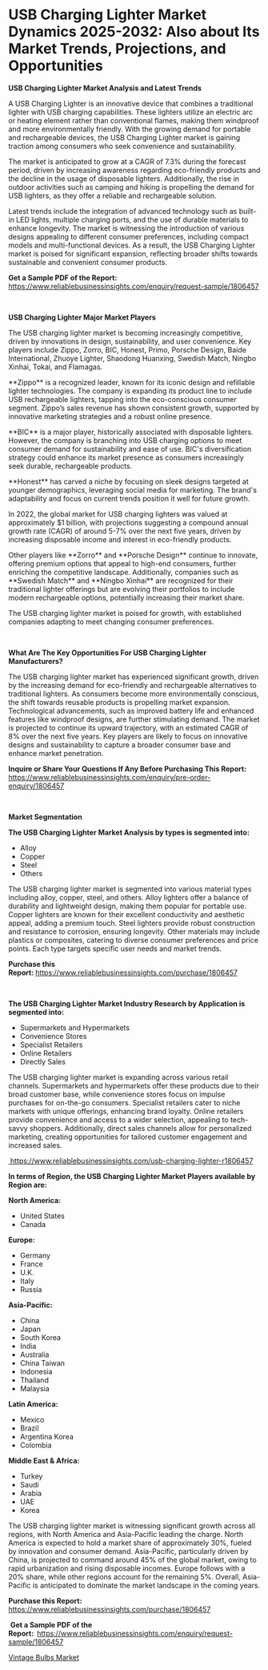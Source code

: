 <p><h1>USB Charging Lighter Market Dynamics 2025-2032: Also about Its Market Trends, Projections, and Opportunities</h1></p><p><strong>USB Charging Lighter Market Analysis and Latest Trends</strong></p>
<p><p>A USB Charging Lighter is an innovative device that combines a traditional lighter with USB charging capabilities. These lighters utilize an electric arc or heating element rather than conventional flames, making them windproof and more environmentally friendly. With the growing demand for portable and rechargeable devices, the USB Charging Lighter market is gaining traction among consumers who seek convenience and sustainability.</p><p>The market is anticipated to grow at a CAGR of 7.3% during the forecast period, driven by increasing awareness regarding eco-friendly products and the decline in the usage of disposable lighters. Additionally, the rise in outdoor activities such as camping and hiking is propelling the demand for USB lighters, as they offer a reliable and rechargeable solution. </p><p>Latest trends include the integration of advanced technology such as built-in LED lights, multiple charging ports, and the use of durable materials to enhance longevity. The market is witnessing the introduction of various designs appealing to different consumer preferences, including compact models and multi-functional devices. As a result, the USB Charging Lighter market is poised for significant expansion, reflecting broader shifts towards sustainable and convenient consumer products.</p></p>
<p><strong>Get a Sample PDF of the Report:&nbsp;</strong> <a href="https://www.reliablebusinessinsights.com/enquiry/request-sample/1806457?utm_campaign=2032&utm_medium=2&utm_source=Github&utm_content=ia&utm_term=09022025&utm_id=usb-charging-lighter">https://www.reliablebusinessinsights.com/enquiry/request-sample/1806457</a></p>
<p>&nbsp;</p>
<p><strong>USB Charging Lighter Major Market Players</strong></p>
<p><p>The USB charging lighter market is becoming increasingly competitive, driven by innovations in design, sustainability, and user convenience. Key players include Zippo, Zorro, BIC, Honest, Primo, Porsche Design, Baide International, Zhuoye Lighter, Shaodong Huanxing, Swedish Match, Ningbo Xinhai, Tokai, and Flamagas.</p><p>**Zippo** is a recognized leader, known for its iconic design and refillable lighter technologies. The company is expanding its product line to include USB rechargeable lighters, tapping into the eco-conscious consumer segment. Zippo’s sales revenue has shown consistent growth, supported by innovative marketing strategies and a robust online presence. </p><p>**BIC** is a major player, historically associated with disposable lighters. However, the company is branching into USB charging options to meet consumer demand for sustainability and ease of use. BIC's diversification strategy could enhance its market presence as consumers increasingly seek durable, rechargeable products.</p><p>**Honest** has carved a niche by focusing on sleek designs targeted at younger demographics, leveraging social media for marketing. The brand's adaptability and focus on current trends position it well for future growth. </p><p>In 2022, the global market for USB charging lighters was valued at approximately $1 billion, with projections suggesting a compound annual growth rate (CAGR) of around 5-7% over the next five years, driven by increasing disposable income and interest in eco-friendly products. </p><p>Other players like **Zorro** and **Porsche Design** continue to innovate, offering premium options that appeal to high-end consumers, further enriching the competitive landscape. Additionally, companies such as **Swedish Match** and **Ningbo Xinhai** are recognized for their traditional lighter offerings but are evolving their portfolios to include modern rechargeable options, potentially increasing their market share. </p><p>The USB charging lighter market is poised for growth, with established companies adapting to meet changing consumer preferences.</p></p>
<p>&nbsp;</p>
<p><strong>What Are The Key Opportunities For USB Charging Lighter Manufacturers?</strong></p>
<p><p>The USB charging lighter market has experienced significant growth, driven by the increasing demand for eco-friendly and rechargeable alternatives to traditional lighters. As consumers become more environmentally conscious, the shift towards reusable products is propelling market expansion. Technological advancements, such as improved battery life and enhanced features like windproof designs, are further stimulating demand. The market is projected to continue its upward trajectory, with an estimated CAGR of 8% over the next five years. Key players are likely to focus on innovative designs and sustainability to capture a broader consumer base and enhance market penetration.</p></p>
<p><strong>Inquire or Share Your Questions If Any Before Purchasing This Report:</strong> <a href="https://www.reliablebusinessinsights.com/enquiry/pre-order-enquiry/1806457?utm_campaign=2032&utm_medium=2&utm_source=Github&utm_content=ia&utm_term=09022025&utm_id=usb-charging-lighter">https://www.reliablebusinessinsights.com/enquiry/pre-order-enquiry/1806457</a></p>
<p>&nbsp;</p>
<p><strong>Market Segmentation</strong></p>
<p><strong>The USB Charging Lighter Market Analysis by types is segmented into:</strong></p>
<p><ul><li>Alloy</li><li>Copper</li><li>Steel</li><li>Others</li></ul></p>
<p><p>The USB charging lighter market is segmented into various material types including alloy, copper, steel, and others. Alloy lighters offer a balance of durability and lightweight design, making them popular for portable use. Copper lighters are known for their excellent conductivity and aesthetic appeal, adding a premium touch. Steel lighters provide robust construction and resistance to corrosion, ensuring longevity. Other materials may include plastics or composites, catering to diverse consumer preferences and price points. Each type targets specific user needs and market trends.</p></p>
<p><strong>Purchase this Report:&nbsp;</strong><a href="https://www.reliablebusinessinsights.com/purchase/1806457?utm_campaign=2032&utm_medium=2&utm_source=Github&utm_content=ia&utm_term=09022025&utm_id=usb-charging-lighter">https://www.reliablebusinessinsights.com/purchase/1806457</a></p>
<p>&nbsp;</p>
<p><strong>The USB Charging Lighter Market Industry Research by Application is segmented into:</strong></p>
<p><ul><li>Supermarkets and Hypermarkets</li><li>Convenience Stores</li><li>Specialist Retailers</li><li>Online Retailers</li><li>Directly Sales</li></ul></p>
<p><p>The USB charging lighter market is expanding across various retail channels. Supermarkets and hypermarkets offer these products due to their broad customer base, while convenience stores focus on impulse purchases for on-the-go consumers. Specialist retailers cater to niche markets with unique offerings, enhancing brand loyalty. Online retailers provide convenience and access to a wider selection, appealing to tech-savvy shoppers. Additionally, direct sales channels allow for personalized marketing, creating opportunities for tailored customer engagement and increased sales.</p></p>
<p><a href="https://www.reliablebusinessinsights.com/usb-charging-lighter-r1806457?utm_campaign=2032&utm_medium=2&utm_source=Github&utm_content=ia&utm_term=09022025&utm_id=usb-charging-lighter">&nbsp;https://www.reliablebusinessinsights.com/usb-charging-lighter-r1806457</a></p>
<p><strong>In terms of Region, the USB Charging Lighter Market Players available by Region are:</strong></p>
<p>
    <p> <strong> North America: </strong>
        <ul>
            <li>United States</li>
            <li>Canada</li>
        </ul>
        </p> 
    <p> <strong> Europe: </strong>
        <ul>
            <li>Germany</li>
            <li>France</li>
            <li>U.K.</li>
            <li>Italy</li>
            <li>Russia</li>
        </ul>
        </p> 
    <p> <strong> Asia-Pacific: </strong>
        <ul>
            <li>China</li>
            <li>Japan</li>
            <li>South Korea</li>
            <li>India</li>
            <li>Australia</li>
            <li>China Taiwan</li>
            <li>Indonesia</li>
            <li>Thailand</li>
            <li>Malaysia</li>
        </ul>
        </p> 
    <p> <strong> Latin America: </strong>
        <ul>
            <li>Mexico</li>
            <li>Brazil</li>
            <li>Argentina Korea</li>
            <li>Colombia</li>
        </ul>
        </p> 
    <p> <strong> Middle East & Africa: </strong>
        <ul>
            <li>Turkey</li>
            <li>Saudi</li>
            <li>Arabia</li>
            <li>UAE</li>
            <li>Korea</li>
        </ul>
    </p>
    </p>
<p><p>The USB charging lighter market is witnessing significant growth across all regions, with North America and Asia-Pacific leading the charge. North America is expected to hold a market share of approximately 30%, fueled by innovation and consumer demand. Asia-Pacific, particularly driven by China, is projected to command around 45% of the global market, owing to rapid urbanization and rising disposable incomes. Europe follows with a 20% share, while other regions account for the remaining 5%. Overall, Asia-Pacific is anticipated to dominate the market landscape in the coming years.</p></p>
<p><strong>Purchase this Report: </strong><a href="https://www.reliablebusinessinsights.com/purchase/1806457?utm_campaign=2032&utm_medium=2&utm_source=Github&utm_content=ia&utm_term=09022025&utm_id=usb-charging-lighter">https://www.reliablebusinessinsights.com/purchase/1806457</a></p>
<p>&nbsp;<strong>Get a Sample PDF of the Report:&nbsp;&nbsp;</strong><a href="https://www.reliablebusinessinsights.com/enquiry/request-sample/1806457?utm_campaign=2032&utm_medium=2&utm_source=Github&utm_content=ia&utm_term=09022025&utm_id=usb-charging-lighter">https://www.reliablebusinessinsights.com/enquiry/request-sample/1806457</a></p>
<p><strong></strong></p>
<p><p><a href="https://github.com/SanjidaMahmud54/Market-Research-Report-List-1/blob/main/vintage-bulbs-market.md?utm_campaign=2032&utm_medium=2&utm_source=Github&utm_content=ia&utm_term=09022025&utm_id=usb-charging-lighter">Vintage Bulbs Market</a></p></p>
